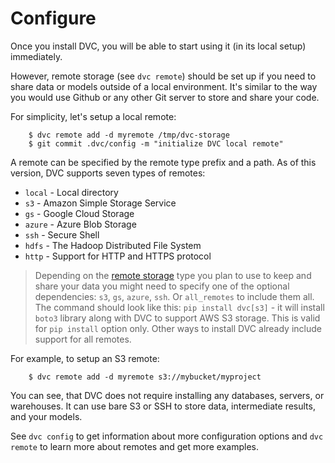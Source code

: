# Configure

Once you install DVC, you will be able to start using it (in its local setup)
immediately.

However, remote storage (see `dvc remote`) should be set up if you need to share
data or models outside of a local environment. It's similar to the way you would
use Github or any other Git server to store and share your code.

For simplicity, let's setup a local remote:

```dvc
    $ dvc remote add -d myremote /tmp/dvc-storage
    $ git commit .dvc/config -m "initialize DVC local remote"
```
A remote can be specified by the remote type prefix and a path. As of this
version, DVC supports seven types of remotes:

* `local` - Local directory
* `s3` - Amazon Simple Storage Service
* `gs` - Google Cloud Storage
* `azure` - Azure Blob Storage
* `ssh` - Secure Shell
* `hdfs` - The Hadoop Distributed File System
* `http` - Support for HTTP and HTTPS protocol

> Depending on the [remote storage](/doc/commands-reference/remote) type you
plan to use to keep and share your data you might need to specify one of the
optional dependencies: `s3`, `gs`, `azure`, `ssh`. Or `all_remotes` to include
them all. The command should look like this: `pip install dvc[s3]` - it will
install `boto3` library along with DVC to support AWS S3 storage. This is valid
for `pip install` option only. Other ways to install DVC already include support
for all remotes.

For example, to setup an S3 remote:

```dvc
    $ dvc remote add -d myremote s3://mybucket/myproject
```

You can see, that DVC does not require installing any databases, servers, or
warehouses. It can use bare S3 or SSH to store data, intermediate results, and
your models.

See `dvc config` to get information about more configuration options and
`dvc remote` to learn more about remotes and get more examples.
